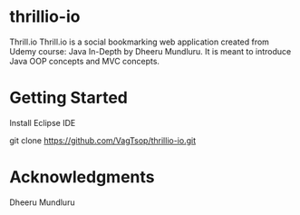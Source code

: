 # thrillio-io



Thrill.io
Thrill.io is a social bookmarking web application created from Udemy course: Java In-Depth by Dheeru Mundluru. It is meant to introduce Java OOP concepts and MVC concepts.






# Getting Started
Install Eclipse IDE

git clone https://github.com/VagTsop/thrillio-io.git

# Acknowledgments
Dheeru Mundluru
